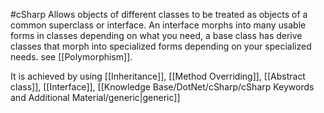 #cSharp 
Allows objects of different classes to be treated as objects of a common superclass or interface. An interface morphs into many usable forms in classes depending on what you need, a base class has derive classes that morph into specialized forms depending on your specialized needs.
see [[Polymorphism]].

It is achieved by using [[Inheritance]], [[Method Overriding]], [[Abstract class]], [[Interface]], [[Knowledge Base/DotNet/cSharp/cSharp Keywords and Additional Material/generic|generic]]